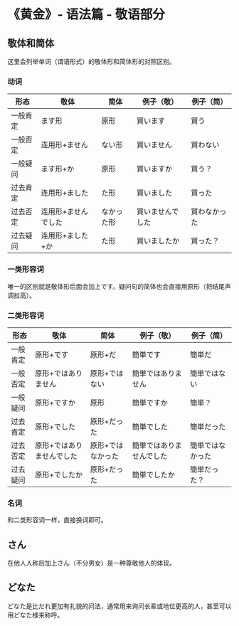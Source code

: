# 《黄金》- 语法篇 - 敬语部分

## 敬体和简体
这里会列举单词（谓语形式）的敬体形和简体形的对照区别。

### 动词
| 形态     | 敬体                | 简体       | 例子（敬）       | 例子（简）   |
| -------- | ------------------- | ---------- | ---------------- | ------------ |
| 一般肯定 | ます形              | 原形       | 買います         | 買う         |
| 一般否定 | 连用形+ません       | ない形     | 買いません       | 買わない     |
| 一般疑问 | ます形+か           | 原形       | 買いますか       | 買う？       |
| 过去肯定 | 连用形+ました       | た形       | 買いました       | 買った       |
| 过去否定 | 连用形+ませんでした | なかった形 | 買いませんでした | 買わなかった |
| 过去疑问 | 连用形+ました+か    | た形       | 買いましたか     | 買った？     |

### 一类形容词
唯一的区别就是敬体形后面会加上です。疑问句的简体也会直接用原形（把结尾声调拉高）。

### 二类形容词
| 形态     | 敬体                      | 简体              | 例子（敬）               | 例子（简）       |
| -------- | ------------------------- | ----------------- | ------------------------ | ---------------- |
| 一般肯定 | 原形+です                 | 原形+だ           | 簡単です                 | 簡単だ           |
| 一般否定 | 原形+ではありません       | 原形+ではない     | 簡単ではありません       | 簡単ではない     |
| 一般疑问 | 原形+ですか               | 原形              | 簡単ですか               | 簡単？           |
| 过去肯定 | 原形+でした               | 原形+だった       | 簡単でした               | 簡単だった       |
| 过去否定 | 原形+ではありませんでした | 原形+ではなかった | 簡単ではありませんでした | 簡単ではなかった |
| 过去疑问 | 原形+でしたか             | 原形+だった       | 簡単でしたか             | 簡単だった？     |

### 名词
和二类形容词一样，直接换词即可。

## さん
在他人人称后加上さん（不分男女）是一种尊敬他人的体现。

## どなた
どなた是比だれ更加有礼貌的问法，通常用来询问长辈或地位更高的人，甚至可以用どなた様来称呼。
